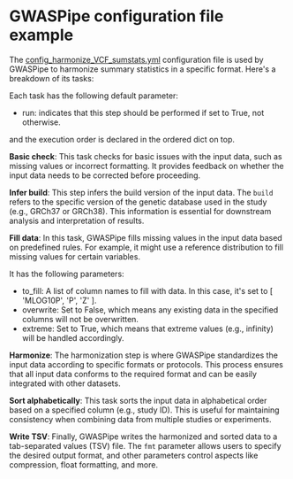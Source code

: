# GWASPipe configuration file example

The [config_harmonize_VCF_sumstats.yml](config_harmonize_VCF_sumstats.yml) configuration file is used by GWASPipe to harmonize summary statistics in a specific format. Here's a breakdown of its tasks:

Each task has the following default parameter:
* run: indicates that this step should be performed if set to True, not otherwise.

and the execution order is declared in the ordered dict on top.

**Basic check**: This task checks for basic issues with the input data, such as missing values or incorrect formatting. It provides feedback on whether the input data needs to be corrected before proceeding.

**Infer build**: This step infers the build version of the input data. The `build` refers to the specific version of the genetic database used in the study (e.g., GRCh37 or GRCh38). This information is essential for downstream analysis and interpretation of results.

**Fill data**: In this task, GWASPipe fills missing values in the input data based on predefined rules. For example, it might use a reference distribution to fill missing values for certain variables.

It has the following parameters:

* to_fill: A list of column names to fill with data. In this case, it's set to [ 'MLOG10P', 'P', 'Z' ].
* overwrite: Set to False, which means any existing data in the specified columns will not be overwritten.
* extreme: Set to True, which means that extreme values (e.g., infinity) will be handled accordingly.

**Harmonize**: The harmonization step is where GWASPipe standardizes the input data according to specific formats or protocols. This process ensures that all input data conforms to the required format and can be easily integrated with other datasets.

**Sort alphabetically**: This task sorts the input data in alphabetical order based on a specified column (e.g., study ID). This is useful for maintaining consistency when combining data from multiple studies or experiments.

**Write TSV**: Finally, GWASPipe writes the harmonized and sorted data to a tab-separated values (TSV) file. The `fmt` parameter allows users to specify the desired output format, and other parameters control aspects like compression, float formatting, and more.
